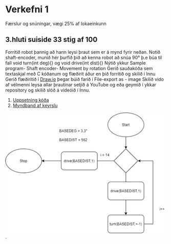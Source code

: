 #  Verkefni 1 
Færslur og snúningar,  vægi 25% af lokaeinkunn

## 3.hluti suiside 33 stig af 100 
Forritið robot þannig að hann leysi þraut sem er á mynd fyrir neðan.
Notið shaft-encoder, munið hér þurfið þið að kenna robot að snúa 90° þ.e búa til fall void turn(int deg){} og void drive(int dist){}
Nýtið ykkur Sample program- Shaft encoder- Movement 	by rotation
Gerið sauðakóða sem textaskjal með C kóðanum og flæðirit áður en þið forritið og skilið í Innu
Gerið flæðiritið í [Draw.io](http://draw.io) þegar búið farið í  File-export as - image
Skilið vido af vélmenni leysa allar þrautinar setjið á YouTube og eða geymið í ykkar repository og skilið slóð á videóið í Innu.
1. [Uppsetning kóða](/verkefni1/Verkefni1c.c)
2. [Myndband af keyrslu](https://www.youtube.com/watch?v=GM0YtHNhsjA)

![Mynd af verkefni 1 hluti c](/verkefni1/verkefni1c.png).
